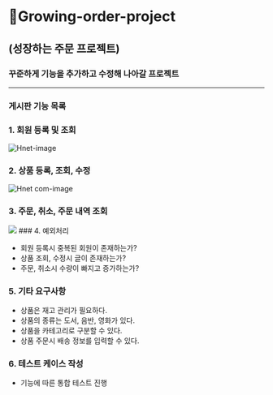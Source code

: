# 🌳Growing-order-project
## (성장하는 주문 프로젝트)
### 꾸준하게 기능을 추가하고 수정해 나아갈 프로젝트
-----------------------------
### 게시판 기능 목록
### 1. 회원 등록 및 조회
![Hnet-image](https://user-images.githubusercontent.com/57753502/153379230-f127dd83-cfb9-4939-8657-fbc0590f8aec.gif)
### 2. 상품 등록, 조회, 수정
![Hnet com-image](https://user-images.githubusercontent.com/57753502/153379502-7d1fe76e-47f4-4cbe-a890-44a4b230d761.gif)

### 3. 주문, 취소, 주문 내역 조회
<img src="https://hnet.com/video-to-gif/viewimage/20220209-21-VWTQnl6cfvzI3fqw-wcwMSI-HNET">
### 4. 예외처리

- 회원 등록시 중복된 회원이 존재하는가?
- 상품 조회, 수정시 글이 존재하는가?
- 주문, 취소시 수량이 빠지고 증가하는가?

### 5. 기타 요구사항
- 상품은 재고 관리가 필요하다.
- 상품의 종류는 도서, 음반, 영화가 있다.
- 상품을 카테고리로 구분할 수 있다.
- 상품 주문시 배송 정보를 입력할 수 있다.

### 6. 테스트 케이스 작성

- 기능에 따른 통합 테스트 진행
